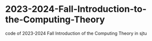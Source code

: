 # 2023-2024-Fall-Introduction-to-the-Computing-Theory
code of 2023-2024 Fall Introduction of the Computing Theory in sjtu
